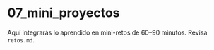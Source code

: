# 07_mini_proyectos

Aquí integrarás lo aprendido en mini-retos de 60–90 minutos. Revisa `retos.md`.


